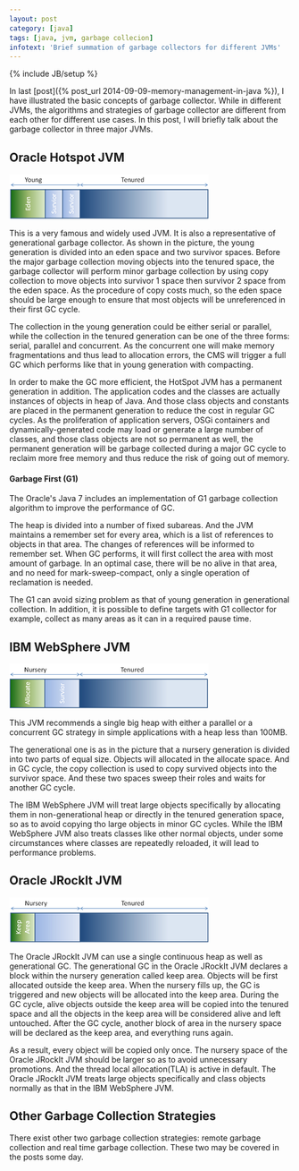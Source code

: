 ```yaml
---
layout: post
category: [java]
tags: [java, jvm, garbage collecion]
infotext: 'Brief summation of garbage collectors for different JVMs'
---
```

{% include JB/setup %}

In last [post]({% post_url 2014-09-09-memory-management-in-java %}), I have illustrated the basic concepts of garbage 
collector. While in different JVMs, the algorithms and strategies of garbage collector are different from each other
 for different use cases. In this post, I will briefly talk about the garbage collector in three major JVMs.
 
<!-- more -->

## Oracle Hotspot JVM

![Oracle Hotspotd JVM](/files/2014-09-10-specific-java-garbage-collector/OracleHotspotJVM.png)

This is a very famous and widely used JVM. It is also a representative of generational garbage collector. As shown in 
the picture, the young generation is divided into an eden space and two survivor spaces. Before the major garbage 
collection moving objects into the tenured space, the garbage collector will perform minor garbage collection by using 
copy collection to move objects into survivor 1 space then survivor 2 space from the eden space. As the procedure of 
 copy costs much, so the eden space should be large enough to ensure that most objects will be unreferenced in their 
 first GC cycle.

The collection in the young generation could be either serial or parallel, while the collection in the tenured generation 
can be one of the three forms: serial, parallel and concurrent. As the concurrent one will make memory fragmentations 
and thus lead to allocation errors, the CMS will trigger a full GC which performs like that in young generation with 
compacting.

In order to make the GC more efficient, the HotSpot JVM has a permanent generation in addition. The application codes and 
the classes are actually instances of objects in heap of Java. And those class objects and constants are placed in the 
permanent generation to reduce the cost in regular GC cycles. As the proliferation of application servers, OSGi containers and 
dynamically-generated code may load or generate a large number of classes, and those class objects are not so permanent as 
well, the permanent generation will be garbage collected during a major GC cycle to reclaim more free memory and thus 
reduce the risk of going out of memory.

#### Garbage First (G1)

The Oracle's Java 7 includes an implementation of G1 garbage collection algorithm to improve the performance of GC.

The heap is divided into a number of fixed subareas. And the JVM maintains a remember set for every area, which is a 
list of references to objects in that area. The changes of references will be informed to remember set. When GC performs, 
it will first collect the area with most amount of garbage. In an optimal case, there will be no alive in that area, and 
no need for mark-sweep-compact, only a single operation of reclamation is needed.

The G1 can avoid sizing problem as that of young generation in generational collection. In addition, it is possible 
to define targets with G1 collector for example, collect as many areas as it can in a required pause time.

## IBM WebSphere JVM

![IBM WebSphere JVM](/files/2014-09-10-specific-java-garbage-collector/IBMWebSphereJVM.png)

This JVM recommends a single big heap with either a parallel or a concurrent GC strategy in simple applications 
with a heap less than 100MB.

The generational one is as in the picture that a nursery generation is divided into two parts of equal size. 
Objects will allocated in the allocate space. And in GC cycle, the copy collection is used to copy survived objects 
into the survivor space. And these two spaces sweep their roles and waits for another GC cycle.

The IBM WebSphere JVM will treat large objects specifically by allocating them in non-generational heap or directly in 
the tenured generation space, so as to avoid copying tho large objects in minor GC cycles. While the IBM WebSphere JVM also 
treats classes like other normal objects, under some circumstances where classes are repeatedly reloaded, it will lead 
to performance problems.

## Oracle JRockIt JVM

![Oracle JRockIt JVM](/files/2014-09-10-specific-java-garbage-collector/OracleJRockItJVM.png)

The Oracle JRockIt JVM can use a single continuous heap as well as generational GC. The generational GC in the Oracle 
JRockIt JVM declares a block within the nursery generation called keep area. Objects will be first allocated outside 
the keep area. When the nursery fills up, the GC is triggered and new objects will be allocated into the keep area. During 
the GC cycle, alive objects outside the keep area will be copied into the tenured space and all the objects in the keep area 
will be considered alive and left untouched. After the GC cycle, another block of area in the nursery space will be 
declared as the keep area, and everything runs again.

As a result, every object will be copied only once. The nursery space of the Oracle JRockIt JVM should be larger so as to avoid 
unnecessary promotions. And the thread local allocation(TLA) is active in default. The Oracle JRockIt JVM treats large objects 
specifically and class objects normally as that in the IBM WebSphere JVM.

## Other Garbage Collection Strategies

There exist other two garbage collection strategies: remote garbage collection and real time garbage collection. These two may be 
covered in the posts some day.


